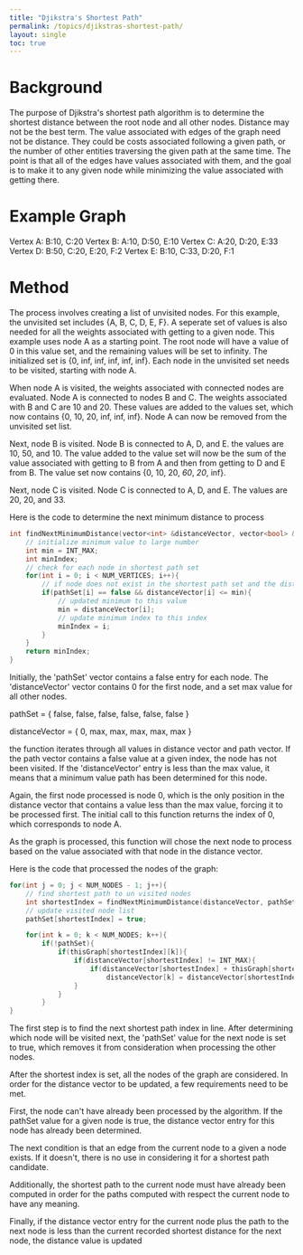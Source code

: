 ```yaml
---
title: "Djikstra's Shortest Path"
permalink: /topics/djikstras-shortest-path/
layout: single
toc: true
---
```

# Background

The purpose of Djikstra's shortest path algorithm is to determine the shortest distance between the root node and all other nodes. Distance may not be the best term. The value associated with edges of the graph need not be distance. They could be costs associated following a given path, or the number of other entities traversing the given path at the same time. The point is that all of the edges have values associated with them, and the goal is to make it to any given node while minimizing the value associated with getting there. 


# Example Graph

Vertex A: B:10, C:20
Vertex B: A:10, D:50, E:10
Vertex C: A:20, D:20, E:33
Vertex D: B:50, C:20, E:20, F:2
Vertex E: B:10, C:33, D:20, F:1

# Method

The process involves creating a list of unvisited nodes. For this example, the unvisited set includes {A, B, C, D, E, F}. A seperate set of values is also needed for all the weights associated with getting to a given node. This example uses node A as a starting point. The root node will have a value of 0 in this value set, and the remaining values will be set to infinity. The initialized set is {0, inf, inf, inf, inf, inf}. Each node in the unvisited set needs to be visited, starting with node A.

When node A is visited, the weights associated with connected nodes are evaluated. Node A is connected to nodes B and C. The weights associated with B and C are 10 and 20. These values are added to the values set, which now contains {0, 10, 20, inf, inf, inf}. Node A can now be removed from the unvisited set list. 

Next, node B is visited. Node B is connected to A, D, and E. the values are 10, 50, and 10. The value added to the value set will now be the sum of the value associated with getting to B from A and then from getting to D and E from B. The value set now contains {0, 10, 20, *60*, *20*, inf}. 

Next, node C is visited. Node C is connected to A, D, and E. The values are 20, 20, and 33. 

Here is the code to determine the next minimum distance to process

```c++
int findNextMinimumDistance(vector<int> &distanceVector, vector<bool> &pathSet){
    // initialize minimum value to large number
    int min = INT_MAX;
    int minIndex;
    // check for each node in shortest path set
    for(int i = 0; i < NUM_VERTICES; i++){
        // if node does not exist in the shortest path set and the distance value for this node is less than the current minimum value
        if(pathSet[i] == false && distanceVector[i] <= min){
            // updated minimum to this value
            min = distanceVector[i];
            // update minimum index to this index
            minIndex = i;
        }
    }
    return minIndex;
}
```
Initially, the 'pathSet' vector contains a false entry for each node. The 'distanceVector' vector contains 0 for the first node, and a set max value for all other nodes.

pathSet = { false, false, false, false, false, false }

distanceVector = { 0, max, max, max, max, max }

the function iterates through all values in distance vector and path vector. If the path vector contains a false value at a given index, the node has not been visited. If the 'distanceVector' entry is less than the max value, it means that a minimum value path has been determined for this node.

Again, the first node processed is node 0, which is the only position in the distance vector that contains a value less than the max value, forcing it to be processed first. The initial call to this function returns the index of 0, which corresponds to node A.

As the graph is processed, this function will chose the next node to process based on the value associated with that node in the distance vector.

Here is the code that processed the nodes of the graph:
```c++
for(int j = 0; j < NUM_NODES - 1; j++){
    // find shortest path to un visited nodes
    int shortestIndex = findNextMinimumDistance(distanceVector, pathSet);
    // update visited node list
    pathSet[shortestIndex] = true;

    for(int k = 0; k < NUM_NODES; k++){
        if(!pathSet){
            if(thisGraph[shortestIndex][k]){
                if(distanceVector[shortestIndex] != INT_MAX){
                    if(distanceVector[shortestIndex] + thisGraph[shortestIndex][k] < distanceVector[k])
                        distanceVector[k] = distanceVector[shortestIndex] + thisGraph[shortestIndex][k];
                }
            }
        }
}
```


The first step is to find the next shortest path index in line. After determining which node will be visited next, the 'pathSet' value for the next node is set to true, which removes it from consideration when processing the other nodes.

After the shortest index is set, all the nodes of the graph are considered. In order for the distance vector to be updated, a few requirements need to be met.

First, the node can't have already been processed by the algorithm. If the pathSet value for a given node is true, the distance vector entry for this node has already been determined.

The next condition is that an edge from the current node to a given a node exists. If it doesn't, there is no use in considering it for a shortest path candidate.

Additionally, the shortest path to the current node must have already been computed in order for the paths computed with respect the current node to have any meaning. 

Finally, if the distance vector entry for the current node plus the path to the next node is less than the current recorded shortest distance for the next node, the distance value is updated

